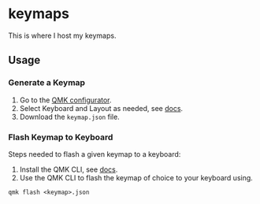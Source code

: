 # keymaps

This is where I host my keymaps.

## Usage

### Generate a Keymap

1. Go to the [QMK configurator](https://config.qmk.fm/).
2. Select Keyboard and Layout as needed, see [docs](https://docs.qmk.fm/#/newbs_building_firmware_configurator).
3. Download the `keymap.json` file.

### Flash Keymap to Keyboard
Steps needed to flash a given keymap to a keyboard:

1. Install the QMK CLI, see [docs](https://docs.qmk.fm/#/cli?id=qmk-cli).
2. Use the QMK CLI to flash the keymap of choice to your keyboard using.

```shell
qmk flash <keymap>.json
```

